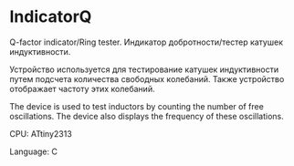 # IndicatorQ
Q-factor indicator/Ring tester. Индикатор добротности/тестер катушек индуктивности.

Устройство используется для тестирование катушек индуктивности путем подсчета количества свободных колебаний. Также устройство отображает частоту этих колебаний.

The device is used to test inductors by counting the number of free oscillations. The device also displays the frequency of these oscillations.

CPU: ATtiny2313

Language: C

